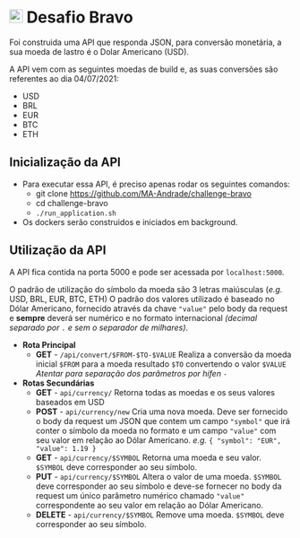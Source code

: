 # <img src="https://avatars1.githubusercontent.com/u/7063040?v=4&s=200.jpg" alt="HU" width="24" /> Desafio Bravo

Foi construida uma API que responda JSON, para conversão monetária, a sua moeda de lastro é o Dolar Americano (USD).

A API vem com as seguintes moedas de build e, as suas conversões são referentes ao dia 04/07/2021:

-   USD
-   BRL
-   EUR
-   BTC
-   ETH

## Inicialização da API

-   Para executar essa API, é preciso apenas rodar os seguintes comandos:
    -   git clone https://github.com/MA-Andrade/challenge-bravo
    -   cd challenge-bravo
    -   ``./run_application.sh``
-   Os dockers serão construidos e iniciados em background.

## Utilização da API

A API fica contida na porta 5000 e pode ser acessada por ``localhost:5000``.

O padrão de utilização do símbolo da moeda são 3 letras maiúsculas (_e.g._ USD, BRL, EUR, BTC, ETH)
O padrão dos valores utilizado é baseado no Dólar Americano, fornecido através da chave ``"value"`` pelo body da request e **sempre** deverá ser numérico e no formato internacional _(decimal separado por ``.`` e sem o separador de milhares)_.
-   **Rota Principal**
    - **GET** - ``/api/convert/$FROM-$TO-$VALUE`` Realiza a conversão da moeda inicial ``$FROM`` para a moeda resultado ``$TO`` convertendo o valor ``$VALUE`` _Atentar para separação dos parâmetros por hífen `-`_
-   **Rotas Secundárias**
    - **GET** - ``api/currency/`` Retorna todas as moedas e os seus valores baseados em USD
    - **POST** - ``api/currency/new`` Cria uma nova moeda. Deve ser fornecido o body da request um JSON que contem um campo ``"symbol"`` que irá conter o símbolo da moeda no formato e um campo ``"value"`` com seu valor em relação ao Dólar Americano. _e.g._ ``{ "symbol": "EUR", "value": 1.19 }``
    - **GET** - ``api/currency/$SYMBOL`` Retorna uma moeda e seu valor. ``$SYMBOL`` deve corresponder ao seu símbolo.
    - **PUT** - ``api/currency/$SYMBOL`` Altera o valor de uma moeda. ``$SYMBOL`` deve corresponder ao seu símbolo e deve-se fornecer no body da request um único parâmetro numérico chamado ``"value"`` correspondente ao seu valor em relação ao Dólar Americano.
    - **DELETE** - ``api/currency/$SYMBOL`` Remove uma moeda. ``$SYMBOL`` deve corresponder ao seu símbolo.
